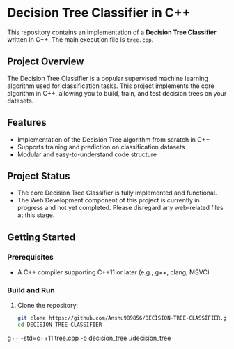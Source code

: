 # Decision Tree Classifier in C++

This repository contains an implementation of a **Decision Tree Classifier** written in C++. The main execution file is `tree.cpp`.

## Project Overview

The Decision Tree Classifier is a popular supervised machine learning algorithm used for classification tasks. This project implements the core algorithm in C++, allowing you to build, train, and test decision trees on your datasets.

## Features

- Implementation of the Decision Tree algorithm from scratch in C++  
- Supports training and prediction on classification datasets  
- Modular and easy-to-understand code structure  

## Project Status

- The core Decision Tree Classifier is fully implemented and functional.  
- The Web Development component of this project is currently in progress and not yet completed. Please disregard any web-related files at this stage.

## Getting Started

### Prerequisites

- A C++ compiler supporting C++11 or later (e.g., g++, clang, MSVC)

### Build and Run

1. Clone the repository:

   ```bash
   git clone https://github.com/Anshu989856/DECISION-TREE-CLASSIFIER.git
   cd DECISION-TREE-CLASSIFIER
g++ -std=c++11 tree.cpp -o decision_tree
./decision_tree
